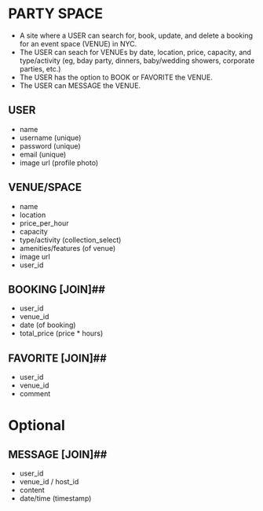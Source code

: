 # PARTY SPACE # 

- A site where a USER can search for, book, update, and delete a booking for an event space (VENUE) in NYC.
- The USER can seach for VENUEs by date, location, price, capacity, and type/activity (eg, bday party, dinners, baby/wedding showers, corporate parties, etc.)
- The USER has the option to BOOK or FAVORITE the VENUE.
- The USER can MESSAGE the VENUE.



## USER ##
- name
- username (unique)
- password (unique)
- email (unique)
- image url (profile photo)

## VENUE/SPACE ##
- name
- location
- price_per_hour
- capacity
- type/activity (collection_select)
- amenities/features (of venue)
- image url
- user_id

## BOOKING [JOIN]##
- user_id
- venue_id
- date (of booking)
- total_price (price * hours)

## FAVORITE [JOIN]##
- user_id
- venue_id
- comment

# Optional #
## MESSAGE [JOIN]##
- user_id
- venue_id / host_id
- content
- date/time (timestamp)
